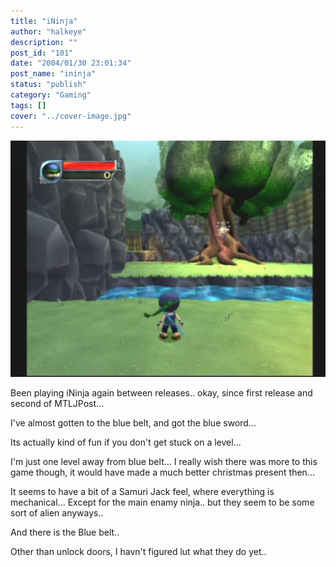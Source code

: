 ```yaml
---
title: "iNinja"
author: "halkeye"
description: ""
post_id: "101"
date: "2004/01/30 23:01:34"
post_name: "ininja"
status: "publish"
category: "Gaming"
tags: []
cover: "../cover-image.jpg"
---
```


![](./Composite_Jan_30_005.jpg)

Been playing iNinja again between releases.. okay, since first release and second of MTLJPost...

I've almost gotten to the blue belt, and got the blue sword...  

Its actually kind of fun if you don't get stuck on a level...

I'm just one level away from blue belt... I really wish there was more to this game though, it would have made a much better christmas present then...

It seems to have a bit of a Samuri Jack feel, where everything is mechanical... Except for the main enamy ninja.. but they seem to be some sort of alien anyways..

And there is the Blue belt..  

Other than unlock doors, I havn't figured lut what they do yet..
